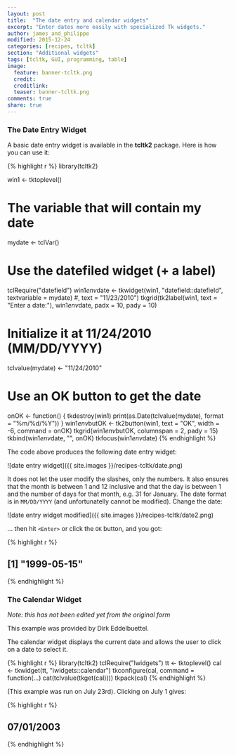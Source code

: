 ```yaml
---
layout: post
title:  "The date entry and calendar widgets"
excerpt: "Enter dates more easily with specialized Tk widgets."
author: james_and_philippe
modified: 2015-12-24
categories: [recipes, tcltk]
section: "Additional widgets"
tags: [tcltk, GUI, programming, table]
image:
  feature: banner-tcltk.png
  credit: 
  creditlink: 
  teaser: banner-tcltk.png
comments: true
share: true
---
```



### The Date Entry Widget

A basic date entry widget is available in the **tcltk2** package. Here is how you can use it:


{% highlight r %}
library(tcltk2)

win1 <- tktoplevel()

# The variable that will contain my date
mydate <- tclVar()

# Use the datefiled widget (+ a label)
tclRequire("datefield")
win1$env$date <- tkwidget(win1, "datefield::datefield",
  textvariable = mydate) #, text = "11/23/2010")
tkgrid(tk2label(win1, text = "Enter a date:"), win1$env$date,
  padx = 10, pady = 10)

# Initialize it at 11/24/2010 (MM/DD/YYYY)
tclvalue(mydate) <- "11/24/2010"

# Use an OK button to get the date
onOK <- function() {
  tkdestroy(win1)
    print(as.Date(tclvalue(mydate), format = "%m/%d/%Y"))
}
win1$env$butOK <- tk2button(win1, text = "OK", width = -6, command = onOK)
tkgrid(win1$env$butOK, columnspan = 2, pady = 15)
tkbind(win1$env$date, "<Return>", onOK)
tkfocus(win1$env$date)
{% endhighlight %}

The code above produces the following date entry widget:

![date entry widget]({{ site.images }}/recipes-tcltk/date.png)

It does not let the user modify the slashes, only the numbers. It also ensures that the month is between 1 and 12 inclusive and that the day is between 1 and the number of days for that month, e.g. 31 for January. The date format is in `MM/DD/YYYY` (and unfortunatelly cannot be modified). Change the date:

![date entry widget modified]({{ site.images }}/recipes-tcltk/date2.png)

... then hit `<Enter>` or click the `OK` button, and you got:


{% highlight r %}
## [1] "1999-05-15"
{% endhighlight %}


### The Calendar Widget

_Note: this has not been edited yet from the original form_

This example was provided by Dirk Eddelbuettel.

The calendar widget displays the current date and allows the user to click on a date to select it.


{% highlight r %}
library(tcltk2)
tclRequire("Iwidgets")
tt <- tktoplevel()
cal <- tkwidget(tt, "iwidgets::calendar")
tkconfigure(cal, command = function(...) cat(tclvalue(tkget(cal))))
tkpack(cal)
{% endhighlight %}

(This example was run on July 23rd). Clicking on July 1 gives:


{% highlight r %}
## <Tcl>
## 07/01/2003
{% endhighlight %}
